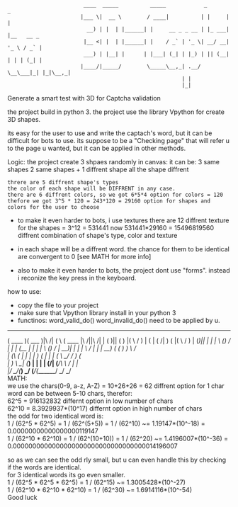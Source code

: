 
                            ____  _____          _____            _       _           
                           |___ \|  __ \        / ____|          | |     | |          
                             __) | |  | |______| |     __ _ _ __ | |_ ___| |__   __ _ 
                            |__ <| |  | |______| |    / _` | '_ \| __/ __| '_ \ / _` |
                            ___) | |__| |      | |___| (_| | |_) | || (__| | | | (_| |
                           |____/|_____/        \_____\__,_| .__/ \__\___|_| |_|\__,_|
                                                           | |                        
                                                           |_|                        
Generate a smart test with 3D for Captcha validation 

the project build in python 3.
the project use the library Vpython for create 3D shapes.

its easy for the user to use and write the captach's word, but it can be difficult for bots to use.
its suppose to be a "Checking page" that will refer u to the page u wanted, but it can be applied in other methods. 

Logic:
    the project create 3 shpaes randomly in canvas:
      it can be:
          3 same shapes
          2 same shapes + 1 diffrent shape
          all the shape diffrent
          
    threre are 5 diffrent shape's types
    the color of each shape will be DIFFRENT in any case. 
    there are 6 diffrent colors, so we got 6*5*4 option for colors = 120
    thefore we got 3^5 * 120 = 243*120 = 29160 option for shapes and colors for the user to choose

* to make it even harder to bots, i use textures
  there are 12 diffrent texture for the shapes = 3^12 = 531441
  now 531441*29160 = 15496819560 diffrent combination of shape's type, color and texture

* in each shape will be a diffrent word. the chance for them to be identical are convergent to 0 [see MATH for more info]

* also to make it even harder to bots, the project dont use "forms".
  instead i reconize the key press in the keyboard.



how to use:
* copy the file to your project
* make sure that Vpython library install in your python 3
* functinos:
    word_valid_do()
    word_invalid_do()
    need to be applied by u.
 _______  _______             _        _______                   
(  ____ )(  ___  )|\     /|  ( \      (  ____ \|\     /||\     /|
| (    )|| (   ) |( \   / )  | (      | (    \/| )   ( |( \   / )
| (____)|| |   | | \ (_) /   | |      | (__    | |   | | \ (_) / 
|     __)| |   | |  \   /    | |      |  __)   ( (   ) )  \   /  
| (\ (   | |   | |   ) (     | |      | (       \ \_/ /    ) (   
| ) \ \__| (___) |   | |     | (____/\| (____/\  \   /     | |   
|/   \__/(_______)   \_/     (_______/(_______/   \_/      \_/   
MATH:                                                                  
  we use the chars(0-9, a-z, A-Z) = 10+26+26 = 62 diffrent option for 1 char                                                    
  word can be between 5-10 chars, therefor:                                                                                   
  62^5 = 916132832 differnt option in low number of chars                                                                     
  62^10 = 8.3929937*(10^17) differnt option in high number of chars                                                           
  the odd for two identical word is:                                                                                          
    1 / (62^5 * 62^5)   = 1 / (62^(5+5)) = 1 / (62^10) ~= 1.19147*(10^-18)     = 0.00000000000000000119147                      
    1 / (62^10 * 62^10) = 1 / (62^(10+10)) = 1 / (62^20) ~= 1.4196007*(10^-36) = 0.0000000000000000000000000000000000014196007 
  
  so as we can see the odd rly small, but u can even handle this by checking if the words are identical.         
    for 3 identical words its go even smaller.                                                                                
        1 / (62^5 * 62^5 * 62^5) = 1 / (62^15)    ~= 1.3005428*(10^-27)                                                         
        1 / (62^10 * 62^10 * 62^10) = 1 / (62^30) ~= 1.6914116*(10^-54)                                                         
 Good luck


                                                                 

